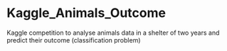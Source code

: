 # Kaggle_Animals_Outcome
Kaggle competition to analyse animals data in a shelter of two years and predict their outcome (classification problem)
